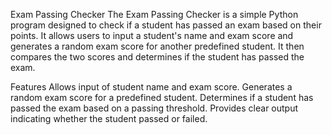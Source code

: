 Exam Passing Checker
The Exam Passing Checker is a simple Python program designed to check if a student has passed an exam based on their points. It allows users to input a student's name and exam score and generates a random exam score for another predefined student. It then compares the two scores and determines if the student has passed the exam.

Features
Allows input of student name and exam score.
Generates a random exam score for a predefined student.
Determines if a student has passed the exam based on a passing threshold.
Provides clear output indicating whether the student passed or failed.
